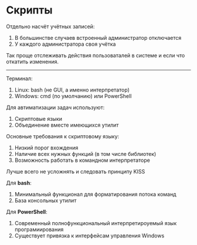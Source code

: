 # Скрипты

Отдельно насчёт учётных записей:
1. В большинстве случаев встроенный администратор отключается
2. У каждого администратора своя учётка

Так проще отслеживать действия пользоваталей в системе и если что откатить изменения.

---

Терминал:
1. Linux: bash (не GUI, а именно интерпретатор)
2. Windows: cmd (по умолчанию) или PowerShell

Для автиматизации задач используют:
1. Скриптовые языки
2. Объединение вместе имеющихся утилит

Основные требования к скриптовому языку:
1. Низкий порог вхождения
2. Наличие всех нужных функций (в том числе библиотек)
3. Возможность работать в командном интерпретаторе

Лучше всего не усложнять и следовать принципу KISS

Для **bash**:
1. Минимальный функционал для форматирования потока команд
2. База консольных утилит

Для **PowerShell**:
1. Современный полнофункциональный интерпретироуемый язык програмиирования
2. Существует привязка к интерфейсам управления Windows